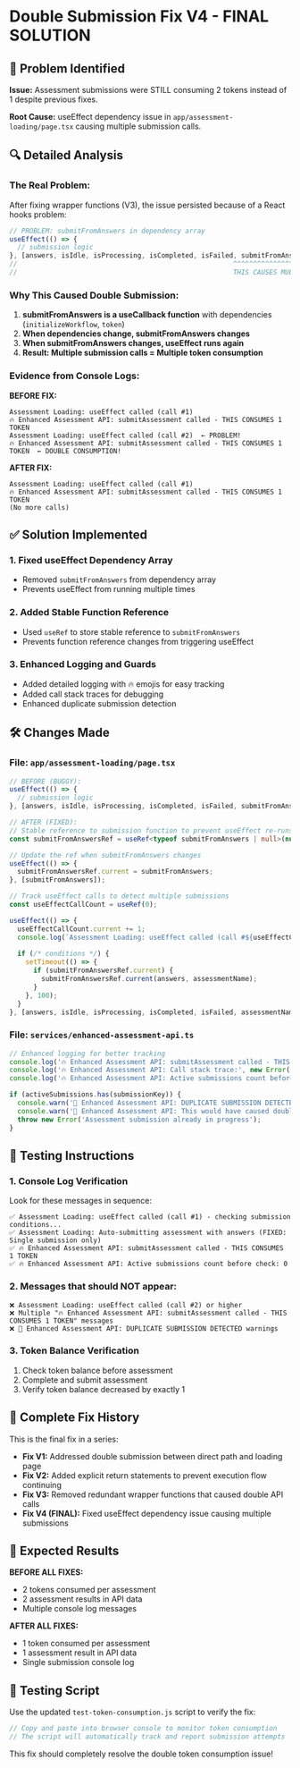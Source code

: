 # Double Submission Fix V4 - FINAL SOLUTION

## 🚨 Problem Identified

**Issue:** Assessment submissions were STILL consuming 2 tokens instead of 1 despite previous fixes.

**Root Cause:** useEffect dependency issue in `app/assessment-loading/page.tsx` causing multiple submission calls.

## 🔍 Detailed Analysis

### The Real Problem:

After fixing wrapper functions (V3), the issue persisted because of a React hooks problem:

```typescript
// PROBLEM: submitFromAnswers in dependency array
useEffect(() => {
  // submission logic
}, [answers, isIdle, isProcessing, isCompleted, isFailed, submitFromAnswers, assessmentName]);
//                                                      ^^^^^^^^^^^^^^^^
//                                                      THIS CAUSES MULTIPLE CALLS!
```

### Why This Caused Double Submission:

1. **submitFromAnswers is a useCallback function** with dependencies (`initializeWorkflow`, `token`)
2. **When dependencies change, submitFromAnswers changes**
3. **When submitFromAnswers changes, useEffect runs again**
4. **Result: Multiple submission calls = Multiple token consumption**

### Evidence from Console Logs:

**BEFORE FIX:**
```
Assessment Loading: useEffect called (call #1)
🔥 Enhanced Assessment API: submitAssessment called - THIS CONSUMES 1 TOKEN
Assessment Loading: useEffect called (call #2)  ← PROBLEM!
🔥 Enhanced Assessment API: submitAssessment called - THIS CONSUMES 1 TOKEN  ← DOUBLE CONSUMPTION!
```

**AFTER FIX:**
```
Assessment Loading: useEffect called (call #1)
🔥 Enhanced Assessment API: submitAssessment called - THIS CONSUMES 1 TOKEN
(No more calls)
```

## ✅ Solution Implemented

### 1. **Fixed useEffect Dependency Array**
- Removed `submitFromAnswers` from dependency array
- Prevents useEffect from running multiple times

### 2. **Added Stable Function Reference**
- Used `useRef` to store stable reference to `submitFromAnswers`
- Prevents function reference changes from triggering useEffect

### 3. **Enhanced Logging and Guards**
- Added detailed logging with 🔥 emojis for easy tracking
- Added call stack traces for debugging
- Enhanced duplicate submission detection

## 🛠️ Changes Made

### File: `app/assessment-loading/page.tsx`

```typescript
// BEFORE (BUGGY):
useEffect(() => {
  // submission logic
}, [answers, isIdle, isProcessing, isCompleted, isFailed, submitFromAnswers, assessmentName]);

// AFTER (FIXED):
// Stable reference to submission function to prevent useEffect re-runs
const submitFromAnswersRef = useRef<typeof submitFromAnswers | null>(null);

// Update the ref when submitFromAnswers changes
useEffect(() => {
  submitFromAnswersRef.current = submitFromAnswers;
}, [submitFromAnswers]);

// Track useEffect calls to detect multiple submissions
const useEffectCallCount = useRef(0);

useEffect(() => {
  useEffectCallCount.current += 1;
  console.log(`Assessment Loading: useEffect called (call #${useEffectCallCount.current})`);
  
  if (/* conditions */) {
    setTimeout(() => {
      if (submitFromAnswersRef.current) {
        submitFromAnswersRef.current(answers, assessmentName);
      }
    }, 100);
  }
}, [answers, isIdle, isProcessing, isCompleted, isFailed, assessmentName]); // REMOVED submitFromAnswers
```

### File: `services/enhanced-assessment-api.ts`

```typescript
// Enhanced logging for better tracking
console.log('🔥 Enhanced Assessment API: submitAssessment called - THIS CONSUMES 1 TOKEN');
console.log('🔥 Enhanced Assessment API: Call stack trace:', new Error().stack?.split('\n').slice(1, 5).join('\n'));
console.log('🔥 Enhanced Assessment API: Active submissions count before check:', activeSubmissions.size);

if (activeSubmissions.has(submissionKey)) {
  console.warn('🚨 Enhanced Assessment API: DUPLICATE SUBMISSION DETECTED - REJECTING (NO TOKEN CONSUMED)');
  console.warn('🚨 Enhanced Assessment API: This would have caused double token consumption!');
  throw new Error('Assessment submission already in progress');
}
```

## 🧪 Testing Instructions

### 1. **Console Log Verification**
Look for these messages in sequence:
```
✅ Assessment Loading: useEffect called (call #1) - checking submission conditions...
✅ Assessment Loading: Auto-submitting assessment with answers (FIXED: Single submission only)
✅ 🔥 Enhanced Assessment API: submitAssessment called - THIS CONSUMES 1 TOKEN
✅ 🔥 Enhanced Assessment API: Active submissions count before check: 0
```

### 2. **Messages that should NOT appear:**
```
❌ Assessment Loading: useEffect called (call #2) or higher
❌ Multiple "🔥 Enhanced Assessment API: submitAssessment called - THIS CONSUMES 1 TOKEN" messages
❌ 🚨 Enhanced Assessment API: DUPLICATE SUBMISSION DETECTED warnings
```

### 3. **Token Balance Verification**
1. Check token balance before assessment
2. Complete and submit assessment
3. Verify token balance decreased by exactly 1

## 🔄 Complete Fix History

This is the final fix in a series:

- **Fix V1:** Addressed double submission between direct path and loading page
- **Fix V2:** Added explicit return statements to prevent execution flow continuing  
- **Fix V3:** Removed redundant wrapper functions that caused double API calls
- **Fix V4 (FINAL):** Fixed useEffect dependency issue causing multiple submissions

## 🎯 Expected Results

**BEFORE ALL FIXES:**
- 2 tokens consumed per assessment
- 2 assessment results in API data
- Multiple console log messages

**AFTER ALL FIXES:**
- 1 token consumed per assessment
- 1 assessment result in API data
- Single submission console log

## 🚀 Testing Script

Use the updated `test-token-consumption.js` script to verify the fix:

```javascript
// Copy and paste into browser console to monitor token consumption
// The script will automatically track and report submission attempts
```

This fix should completely resolve the double token consumption issue!
